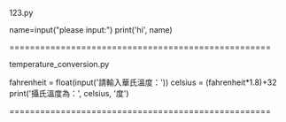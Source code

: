 123.py

name=input("please input:")
print('hi', name)

===================================================

temperature_conversion.py

fahrenheit = float(input('請輸入華氏溫度：'))
celsius = (fahrenheit*1.8)+32
print('攝氏溫度為：', celsius, '度')

===================================================